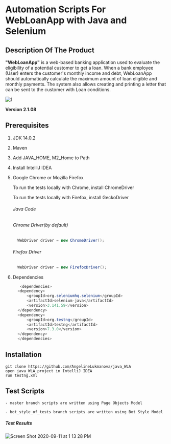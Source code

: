 # Automation Scripts For WebLoanApp with Java and Selenium

## Description Of The Product

**"WebLoanApp"** is a web-based banking application used to evaluate the eligibility of a potential customer to get a loan. When a bank employee (User) enters the customer's monthly income and debt, WebLoanApp should automatically calculate the maximum amount of loan eligible and monthly payments. The system also allows creating and printing a letter that can be sent to the customer with Loan conditions. 

![1](https://user-images.githubusercontent.com/64429543/92963681-b709dc00-f427-11ea-9b4e-b8286f74fcd1.png)

**Version 2.1.08**

## Prerequisites
1. JDK 14.0.2
2. Maven
3. Add JAVA_HOME, M2_Home to Path
4. Install IntelliJ IDEA
5. Google Chrome or Mozilla Firefox

      To run the tests locally with Chrome, install ChromeDriver
      
      To run the tests locally with Firefox, install GeckoDriver

      ###### Java Code
      
      ###### Chrome Driver(by default)

      ```java
        WebDriver driver = new ChromeDriver();
      ```

      ###### Firefox Driver

      ```java
        WebDriver driver = new FirefoxDriver();
      ```
5. Dependencies
      ```java
         <dependencies>
        <dependency>
            <groupId>org.seleniumhq.selenium</groupId>
            <artifactId>selenium-java</artifactId>
            <version>3.141.59</version>
        </dependency>
        <dependency>
            <groupId>org.testng</groupId>
            <artifactId>testng</artifactId>
            <version>7.3.0</version>
        </dependency>
        </dependencies>
      ```

## Installation
```
git clone https://github.com/AngelineLukmanova/java_WLA
open java_WLA project in IntelliJ IDEA
run testng.xml
```
## Test Scripts
    - master branch scripts are written using Page Objects Model

    - bot_style_of_tests branch scripts are written using Bot Style Model
    
##### Test Results
    
 ![Screen Shot 2020-09-11 at 1 13 28 PM](https://user-images.githubusercontent.com/64429543/92968875-baee2c00-f430-11ea-9753-26523a25365d.png)


